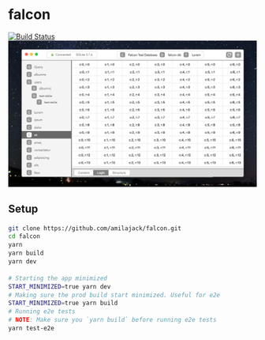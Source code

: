 # falcon

[![Build Status](https://travis-ci.com/amilajack/falcon.svg?token=stGf151gAJ11ZUi8LyvG&branch=master)](https://travis-ci.com/amilajack/falcon)
![Falcon Demo Rewrite](/internals/img/falcon-demo.png)

## Setup

```bash
git clone https://github.com/amilajack/falcon.git
cd falcon
yarn
yarn build
yarn dev

# Starting the app minimized
START_MINIMIZED=true yarn dev
# Making sure the prod build start minimized. Useful for e2e
START_MINIMIZED=true yarn build
# Running e2e tests
# NOTE: Make sure you `yarn build` before running e2e tests
yarn test-e2e
```
